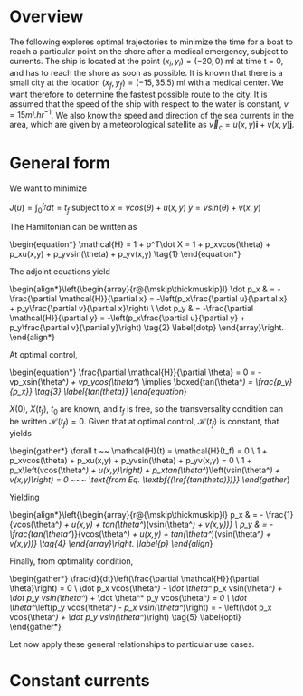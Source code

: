 Overview
========

The following explores optimal trajectories to minimize the time for a boat to reach a particular point on the shore after a medical emergency, 
subject to currents. The ship is located at the point $(x_i,y_i) = (−20,0)$ ml at time t = 0, and has to reach the shore as soon as possible. It is 
known that there is a small city at the location $(x_f,y_f) = (−15,35.5)$ ml with a medical center. We want therefore to determine the fastest possible 
route to the city. It is assumed that the speed of the ship with respect to the water is constant, $v = 15ml.hr^{-1}$. We also know the speed and direction 
of the sea currents in the area, which are given by a meteorological satellite as $\vec{v}_c = u(x,y)\textbf{i} +v(x,y)\textbf{j}$.

# General form

We want to minimize 

$J(u) = \int _0 ^{t_f} dt = t_f$ subject to 
$\dot x = vcos(\theta) + u(x,y)$
$\dot y = vsin(\theta) + v(x,y)$

The Hamiltonian can be written as

\begin{equation*}
    \mathcal{H} = 1 + p^T\dot X = 1 + p_xvcos(\theta) + p_xu(x,y) + p_yvsin(\theta) + p_yv(x,y) \tag{1}
\end{equation*}

The adjoint equations yield

\begin{align*}\left\{\begin{array}{r@{\mskip\thickmuskip}l}
 \dot p_x & = -\frac{\partial \mathcal{H}}{\partial x} = -\left(p_x\frac{\partial u}{\partial x} + p_y\frac{\partial v}{\partial x}\right) \\
 \dot p_y & = -\frac{\partial \mathcal{H}}{\partial y} = -\left(p_x\frac{\partial u}{\partial y} + p_y\frac{\partial v}{\partial y}\right) \tag{2}
\label{dotp}
\end{array}\right.
\end{align*}

At optimal control, 

\begin{equation*}
\frac{\partial \mathcal{H}}{\partial \theta} = 0 = -vp_xsin(\theta^*) + vp_ycos(\theta^*) \implies \boxed{tan(\theta^*) = \frac{p_y}{p_x}} \tag{3}
\label{tan(theta)}
\end{equation*}

$X(0)$, $X(t_f)$, $t_0$ are known, and $t_f$ is free, so the transversality condition can be written $\mathcal{H}(t_f) = 0$. Given that at optimal control, $\mathcal{H}(t_f)$ is constant, that yields 

\begin{gather*}
    \forall t ~~ \mathcal{H}(t) = \mathcal{H}(t_f) = 0 \\
    1 + p_xvcos(\theta) + p_xu(x,y) + p_yvsin(\theta) + p_yv(x,y) = 0 \\
    1 + p_x\left(vcos(\theta^*) + u(x,y)\right) + p_xtan(\theta^*)\left(vsin(\theta^*) + v(x,y)\right) = 0 ~~~ \text{from Eq. \textbf{(\ref{tan(theta)})}}
\end{gather*}

Yielding

\begin{align*}\left\{\begin{array}{r@{\mskip\thickmuskip}l}
p_x & = - \frac{1}{vcos(\theta^*) + u(x,y) + tan(\theta^*)(vsin(\theta^*) + v(x,y))} \\
p_y & = - \frac{tan(\theta^*)}{vcos(\theta^*) + u(x,y) + tan(\theta^*)(vsin(\theta^*) + v(x,y))} \tag{4}
\end{array}\right.
\label{p}
\end{align*}

Finally, from optimality condition,

\begin{gather*}
    \frac{d}{dt}\left(\frac{\partial \mathcal{H}}{\partial \theta}\right) = 0 \\
    \dot p_x vcos(\theta^*) - \dot \theta^* p_x vsin(\theta^*) + \dot p_y vsin(\theta^*) + \dot \theta^* p_y vcos(\theta^*) = 0 \\
    \dot \theta^*\left(p_y vcos(\theta^*) - p_x vsin(\theta^*)\right) = - \left(\dot p_x vcos(\theta^*) + \dot p_y vsin(\theta^*)\right) \tag{5}
\label{opti}
\end{gather*}

Let now apply these general relationships to particular use cases.

# Constant currents

